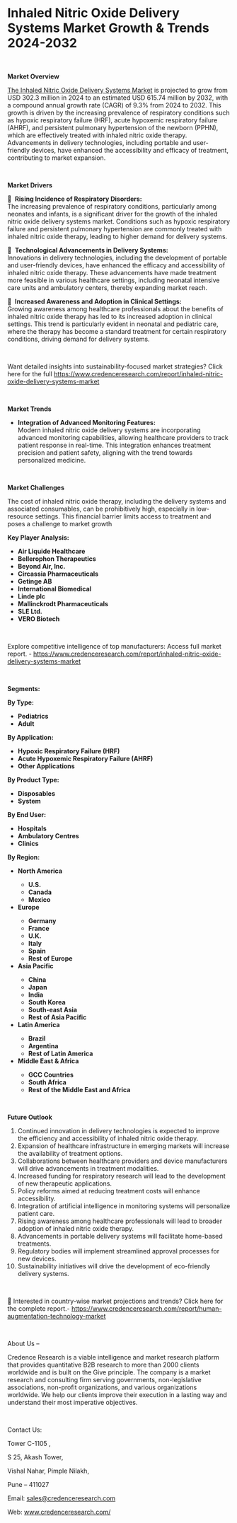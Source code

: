 # Inhaled Nitric Oxide Delivery Systems Market Growth & Trends 2024-2032


<p>&nbsp;</p>
<p><strong>Market Overview</strong></p>
<p><a href="https://www.credenceresearch.com/report/inhaled-nitric-oxide-delivery-systems-market">The Inhaled Nitric Oxide Delivery Systems Market</a> is projected to grow from USD 302.3 million in 2024 to an estimated USD 615.74 million by 2032, with a compound annual growth rate (CAGR) of 9.3% from 2024 to 2032. This growth is driven by the increasing prevalence of respiratory conditions such as hypoxic respiratory failure (HRF), acute hypoxemic respiratory failure (AHRF), and persistent pulmonary hypertension of the newborn (PPHN), which are effectively treated with inhaled nitric oxide therapy. Advancements in delivery technologies, including portable and user-friendly devices, have enhanced the accessibility and efficacy of treatment, contributing to market expansion.</p>
<p><strong>&nbsp;</strong></p>
<p><strong>Market Drivers</strong></p>
<p>&nbsp; <strong>Rising Incidence of Respiratory Disorders:</strong><br /> The increasing prevalence of respiratory conditions, particularly among neonates and infants, is a significant driver for the growth of the inhaled nitric oxide delivery systems market. Conditions such as hypoxic respiratory failure and persistent pulmonary hypertension are commonly treated with inhaled nitric oxide therapy, leading to higher demand for delivery systems.</p>
<p>&nbsp; <strong>Technological Advancements in Delivery Systems:</strong><br /> Innovations in delivery technologies, including the development of portable and user-friendly devices, have enhanced the efficacy and accessibility of inhaled nitric oxide therapy. These advancements have made treatment more feasible in various healthcare settings, including neonatal intensive care units and ambulatory centers, thereby expanding market reach.</p>
<p>&nbsp; <strong>Increased Awareness and Adoption in Clinical Settings:</strong><br /> Growing awareness among healthcare professionals about the benefits of inhaled nitric oxide therapy has led to its increased adoption in clinical settings. This trend is particularly evident in neonatal and pediatric care, where the therapy has become a standard treatment for certain respiratory conditions, driving demand for delivery systems.</p>
<p>&nbsp;</p>
<p>Want detailed insights into sustainability-focused market strategies? Click here for the full <a href="https://www.credenceresearch.com/report/inhaled-nitric-oxide-delivery-systems-market">https://www.credenceresearch.com/report/inhaled-nitric-oxide-delivery-systems-market</a></p>
<p>&nbsp;</p>
<p><strong>Market Trends</strong></p>
<ul>
<li><strong>Integration of Advanced Monitoring Features:</strong><br /> Modern inhaled nitric oxide delivery systems are incorporating advanced monitoring capabilities, allowing healthcare providers to track patient response in real-time. This integration enhances treatment precision and patient safety, aligning with the trend towards personalized medicine.</li>
</ul>
<p>&nbsp;</p>
<p><strong>Market Challenges</strong></p>
<p>The cost of inhaled nitric oxide therapy, including the delivery systems and associated consumables, can be prohibitively high, especially in low-resource settings. This financial barrier limits access to treatment and poses a challenge to market growth</p>
<p><strong>Key Player Analysis:</strong></p>
<ul>
<li><strong>Air Liquide Healthcare</strong></li>
<li><strong>Bellerophon Therapeutics</strong></li>
<li><strong>Beyond Air, Inc.</strong></li>
<li><strong>Circassia Pharmaceuticals</strong></li>
<li><strong>Getinge AB</strong></li>
<li><strong>International Biomedical</strong></li>
<li><strong>Linde plc</strong></li>
<li><strong>Mallinckrodt Pharmaceuticals</strong></li>
<li><strong>SLE Ltd.</strong></li>
<li><strong>VERO Biotech</strong></li>
</ul>
<p><strong>&nbsp;</strong></p>
<p>Explore competitive intelligence of top manufacturers: Access full market report. - <a href="https://www.credenceresearch.com/report/inhaled-nitric-oxide-delivery-systems-market">https://www.credenceresearch.com/report/inhaled-nitric-oxide-delivery-systems-market</a></p>
<p>&nbsp;</p>
<p><strong>Segments:</strong></p>
<p><strong>By Type:</strong></p>
<ul>
<li><strong>Pediatrics</strong></li>
<li><strong>Adult</strong></li>
</ul>
<p><strong>By Application:</strong></p>
<ul>
<li><strong>Hypoxic Respiratory Failure (HRF)</strong></li>
<li><strong>Acute Hypoxemic Respiratory Failure (AHRF)</strong></li>
<li><strong>Other Applications</strong></li>
</ul>
<p><strong>By Product Type:</strong></p>
<ul>
<li><strong>Disposables</strong></li>
<li><strong>System</strong></li>
</ul>
<p><strong>By End User:</strong></p>
<ul>
<li><strong>Hospitals</strong></li>
<li><strong>Ambulatory Centres</strong></li>
<li><strong>Clinics</strong></li>
</ul>
<p><strong>By Region:</strong></p>
<ul>
<li><strong>North America</strong></li>
<ul>
<li><strong>U.S.</strong></li>
<li><strong>Canada</strong></li>
<li><strong>Mexico</strong></li>
</ul>
<li><strong>Europe</strong></li>
<ul>
<li><strong>Germany</strong></li>
<li><strong>France</strong></li>
<li><strong>U.K.</strong></li>
<li><strong>Italy</strong></li>
<li><strong>Spain</strong></li>
<li><strong>Rest of Europe</strong></li>
</ul>
<li><strong>Asia Pacific</strong></li>
<ul>
<li><strong>China</strong></li>
<li><strong>Japan</strong></li>
<li><strong>India</strong></li>
<li><strong>South Korea</strong></li>
<li><strong>South-east Asia</strong></li>
<li><strong>Rest of Asia Pacific</strong></li>
</ul>
<li><strong>Latin America</strong></li>
<ul>
<li><strong>Brazil</strong></li>
<li><strong>Argentina</strong></li>
<li><strong>Rest of Latin America</strong></li>
</ul>
<li><strong>Middle East &amp; Africa</strong></li>
<ul>
<li><strong>GCC Countries</strong></li>
<li><strong>South Africa</strong></li>
<li><strong>Rest of the Middle East and Africa</strong></li>
</ul>
</ul>
<p><strong>&nbsp;</strong></p>
<p><strong>Future Outlook </strong></p>
<ol>
<li>Continued innovation in delivery technologies is expected to improve the efficiency and accessibility of inhaled nitric oxide therapy.</li>
<li>Expansion of healthcare infrastructure in emerging markets will increase the availability of treatment options.</li>
<li>Collaborations between healthcare providers and device manufacturers will drive advancements in treatment modalities.</li>
<li>Increased funding for respiratory research will lead to the development of new therapeutic applications.</li>
<li>Policy reforms aimed at reducing treatment costs will enhance accessibility.</li>
<li>Integration of artificial intelligence in monitoring systems will personalize patient care.</li>
<li>Rising awareness among healthcare professionals will lead to broader adoption of inhaled nitric oxide therapy.</li>
<li>Advancements in portable delivery systems will facilitate home-based treatments.</li>
<li>Regulatory bodies will implement streamlined approval processes for new devices.</li>
<li>Sustainability initiatives will drive the development of eco-friendly delivery systems.</li>
</ol>
<p>&nbsp;</p>
<p>📌 Interested in country-wise market projections and trends? Click here for the complete report.- <a href="https://www.credenceresearch.com/report/human-augmentation-technology-market">https://www.credenceresearch.com/report/human-augmentation-technology-market</a></p>
<p>&nbsp;</p>
<p>About Us &ndash;</p>
<p>Credence Research is a viable intelligence and market research platform that provides quantitative B2B research to more than 2000 clients worldwide and is built on the Give principle. The company is a market research and consulting firm serving governments, non-legislative associations, non-profit organizations, and various organizations worldwide. We help our clients improve their execution in a lasting way and understand their most imperative objectives.</p>
<p>&nbsp;</p>
<p>Contact Us:</p>
<p>Tower C-1105 ,</p>
<p>S 25, Akash Tower,</p>
<p>Vishal Nahar, Pimple Nilakh,</p>
<p>Pune &ndash; 411027</p>
<p>Email: <a href="mailto:sales@credenceresearch.com">sales@credenceresearch.com</a></p>
<p>Web: <a href="http://www.credenceresearch.com/">www.credenceresearch.com/</a></p>
